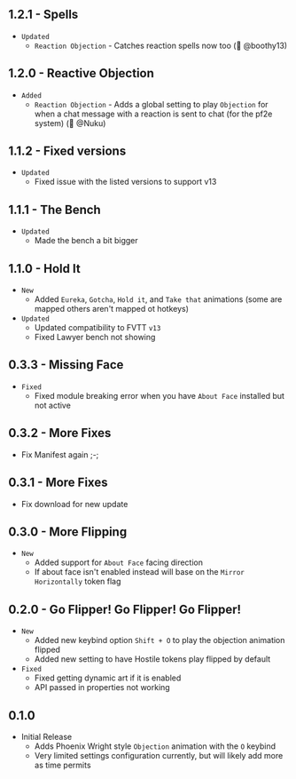 ## 1.2.1 - Spells

- `Updated`
  - `Reaction Objection` - Catches reaction spells now too (🐛 @boothy13)

## 1.2.0 - Reactive Objection

- `Added`
  - `Reaction Objection` - Adds a global setting to play `Objection` for when a chat message with a reaction is sent to chat (for the pf2e system) (🧠 @Nuku)

## 1.1.2 - Fixed versions

- `Updated`
  - Fixed issue with the listed versions to support v13

## 1.1.1 - The Bench

- `Updated`
  - Made the bench a bit bigger

## 1.1.0 - Hold It

- `New`
  - Added `Eureka`, `Gotcha`, `Hold it`, and `Take that` animations (some are mapped others aren't mapped ot hotkeys)
- `Updated`
  - Updated compatibility to FVTT `v13`
  - Fixed Lawyer bench not showing

## 0.3.3 - Missing Face

- `Fixed`
  - Fixed module breaking error when you have `About Face` installed but not active

## 0.3.2 - More Fixes

- Fix Manifest again ;-;

## 0.3.1 - More Fixes

- Fix download for new update

## 0.3.0 - More Flipping

- `New`
  - Added support for `About Face` facing direction
  - If about face isn't enabled instead will base on the `Mirror Horizontally` token flag

## 0.2.0 - Go Flipper! Go Flipper! Go Flipper!

- `New`
  - Added new keybind option `Shift + O` to play the objection animation flipped
  - Added new setting to have Hostile tokens play flipped by default
- `Fixed`
  - Fixed getting dynamic art if it is enabled
  - API passed in properties not working

## 0.1.0

- Initial Release
  - Adds Phoenix Wright style `Objection` animation with the `O` keybind
  - Very limited settings configuration currently, but will likely add more as time permits
